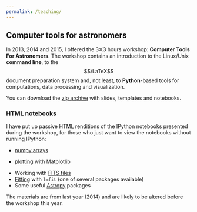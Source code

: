 ```yaml
---
permalink: /teaching/ 
---
```



## Computer tools for astronomers ##

In 2013, 2014 and 2015, I offered the 3⨉3 hours workshop: **Computer Tools For
Astronomers**. The workshop contains an introduction to the Linux/Unix
**command line**, to the $$\LaTeX$$ document preparation system and, not least,
to **Python**-based tools for computations, data processing and visualization.

You can download the [zip archive] with slides, templates and notebooks.

### HTML notebooks

I have put up passive HTML renditions of the IPython notebooks presented during the workshop, for those who just want to view the notebooks without running IPython:

+ [numpy arrays]
* [plotting] with Matplotlib
+ Working with [FITS files]
+ [Fitting] with `lmfit` (one of several packages available)
+ Some useful [Astropy] packages


The materials are from last year (2014) and are likely to be altered before the
workshop this year.

[zip archive]: ./tools-package.zip
[numpy arrays]: http://nbviewer.ipython.org/urls/ttt.astro.su.se/~trive/teaching/tools-package/NumpyArrays.ipynb
[plotting]: http://nbviewer.ipython.org/urls/ttt.astro.su.se/~trive/teaching/tools-package/PlottingWithMatplotlib.ipynb
[FITS files]: http://nbviewer.ipython.org/urls/ttt.astro.su.se/~trive/teaching/tools-package/FITSguide.ipynb
[Fitting]: http://nbviewer.ipython.org/urls/ttt.astro.su.se/~trive/teaching/tools-package/Fitting.ipynb
[Astropy]: http://nbviewer.ipython.org/urls/ttt.astro.su.se/~trive/teaching/tools-package/Astropy-intro.ipynb

